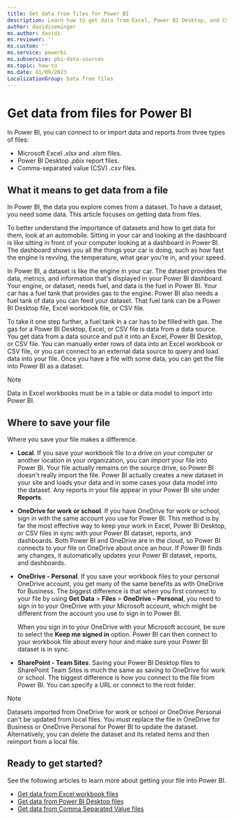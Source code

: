 ```yaml
---
title: Get data from files for Power BI
description: Learn how to get data from Excel, Power BI Desktop, and CSV files into Power BI.
author: davidiseminger
ms.author: davidi
ms.reviewer: ''
ms.custom: ''
ms.service: powerbi
ms.subservice: pbi-data-sources
ms.topic: how-to
ms.date: 01/09/2023
LocalizationGroup: Data from files
---
```

# Get data from files for Power BI

In Power BI, you can connect to or import data and reports from three types of files:

- Microsoft Excel *.xlsx* and *.xlsm* files.
- Power BI Desktop *.pbix* report files.
- Comma-separated value (CSV) *.csv* files.

## What it means to get data from a file

In Power BI, the data you explore comes from a dataset. To have a dataset, you need some data. This article focuses on getting data from files.

To better understand the importance of datasets and how to get data for them, look at an automobile. Sitting in your car and looking at the dashboard is like sitting in front of your computer looking at a dashboard in Power BI. The dashboard shows you all the things your car is doing, such as how fast the engine is revving, the temperature, what gear you’re in, and your speed.

In Power BI, a dataset is like the engine in your car. The dataset provides the data, metrics, and information that's displayed in your Power BI dashboard. Your engine, or dataset, needs fuel, and data is the fuel in Power BI. Your car has a fuel tank that provides gas to the engine. Power BI also needs a fuel tank of data you can feed your dataset. That fuel tank can be a Power BI Desktop file, Excel workbook file, or CSV file.

To take it one step further, a fuel tank in a car has to be filled with gas. The gas for a Power BI Desktop, Excel, or CSV file is data from a data source. You get data from a data source and put it into an Excel, Power BI Desktop, or CSV file. You can manually enter rows of data into an Excel workbook or CSV file, or you can connect to an external data source to query and load data into your file. Once you have a file with some data, you can get the file into Power BI as a dataset.

> [!NOTE]
> Data in Excel workbooks must be in a table or data model to import into Power BI.

## Where to save your file

Where you save your file makes a difference.

- **Local**. If you save your workbook file to a drive on your computer or another location in your organization, you can *import* your file into Power BI. Your file actually remains on the source drive, so Power BI doesn't really import the file. Power BI actually creates a new dataset in your site and loads your data and in some cases your data model into the dataset. Any reports in your file appear in your Power BI site under **Reports**.

- **OneDrive for work or school**. If you have OneDrive for work or school, sign in with the same account you use for Power BI. This method is by far the most effective way to keep your work in Excel, Power BI Desktop, or CSV files in sync with your Power BI dataset, reports, and dashboards. Both Power BI and OneDrive are in the cloud, so Power BI connects to your file on OneDrive about once an hour. If Power BI finds any changes, it automatically updates your Power BI dataset, reports, and dashboards.

- **OneDrive - Personal**. If you save your workbook files to your personal OneDrive account, you get many of the same benefits as with OneDrive for Business. The biggest difference is that when you first connect to your file by using **Get Data** > **Files** > **OneDrive – Personal**, you need to sign in to your OneDrive with your Microsoft account, which might be different from the account you use to sign in to Power BI.

  When you sign in to your OneDrive with your Microsoft account, be sure to select the **Keep me signed in** option. Power BI can then connect to your workbook file about every hour and make sure your Power BI dataset is in sync.

- **SharePoint - Team Sites**. Saving your Power BI Desktop files to SharePoint Team Sites is much the same as saving to OneDrive for work or school. The biggest difference is how you connect to the file from Power BI. You can specify a URL or connect to the root folder.

> [!NOTE]
> Datasets imported from OneDrive for work or school or OneDrive Personal can't be updated from local files. You must replace the file in OneDrive for Business or OneDrive Personal for Power BI to update the dataset. Alternatively, you can delete the dataset and its related items and then reimport from a local file.

## Ready to get started?

See the following articles to learn more about getting your file into Power BI.

- [Get data from Excel workbook files](service-excel-workbook-files.md)
- [Get data from Power BI Desktop files](service-desktop-files.md)
- [Get data from Comma Separated Value files](service-comma-separated-value-files.md)
